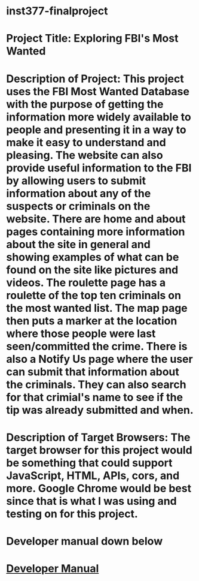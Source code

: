 # inst377-finalproject

# Project Title: Exploring FBI's Most Wanted

# Description of Project: This project uses the FBI Most Wanted Database with the purpose of getting the information more widely available to people and presenting it in a way to make it easy to understand and pleasing. The website can also provide useful information to the FBI by allowing users to submit information about any of the suspects or criminals on the website. There are home and about pages containing more information about the site in general and showing examples of what can be found on the site like pictures and videos. The roulette page has a roulette of the top ten criminals on the most wanted list. The map page then puts a marker at the location where those people were last seen/committed the crime. There is also a Notify Us page where the user can submit that information about the criminals. They can also search for that crimial's name to see if the tip was already submitted and when.

# Description of Target Browsers: The target browser for this project would be something that could support JavaScript, HTML, APIs, cors, and more. Google Chrome would be best since that is what I was using and testing on for this project.

# Developer manual down below



# [Developer Manual](./docs/developer-manual.md)